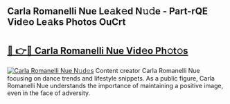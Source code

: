 ## Carla Romanelli Nue Le𝚊k𝚎d N𝚞𝚍e - Part-rQE Vid𝚎o Le𝚊ks Photos OuCrt

# <h2><a href="http://fb9upmq.evod.top/?m=Carla+Romanelli+Nue">🔗 👉🔴 Carla Romanelli Nue Vid𝚎o Ph𝚘t𝚘s</a></h2>

[![Carla Romanelli Nue N𝚞d𝚎s](https://i.imgur.com/8V9OHl7.gif)](http://fb9upmq.evod.top/?m=Carla+Romanelli+Nue)
Content creator Carla Romanelli Nue focusing on dance trends and lifestyle snippets. As a public figure, Carla Romanelli Nue understands the importance of maintaining a positive image, even in the face of adversity. 
